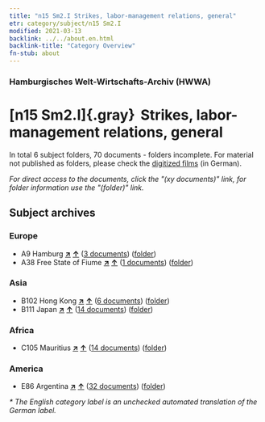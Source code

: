 ```yaml
---
title: "n15 Sm2.I Strikes, labor-management relations, general"
etr: category/subject/n15 Sm2.I
modified: 2021-03-13
backlink: ../../about.en.html
backlink-title: "Category Overview"
fn-stub: about
---
```


### Hamburgisches Welt-Wirtschafts-Archiv (HWWA)
# [n15 Sm2.I]{.gray}&#8201; Strikes, labor-management relations, general&#160; 





In total 6 subject folders, 70 documents - folders incomplete.
For material not published as folders, please check the [digitized films](/film/h1_sh) (in German).

_For direct access to the documents, click the "(xy documents)" link, for folder information use the "(folder)" link._

## Subject archives



### Europe

- A9 Hamburg [**&nearr;**](../../../geo/i/140905/about.en.html "Hamburg (all folders)") [**&uarr;**](../../../geo/about.en.html#A9 "Country category system") (<a href="https://pm20.zbw.eu/dfgview/sh/140905,145159" title="about: Hamburg : Strikes, labor-management relations, general" target="_blank">3 documents</a>) ([folder](../../../../folder/sh/1409xx/140905/1451xx/145159/about.en.html))
- A38 Free State of Fiume [**&nearr;**](../../../geo/i/141014/about.en.html "Free State of Fiume (all folders)") [**&uarr;**](../../../geo/about.en.html#A38 "Country category system") (<a href="https://pm20.zbw.eu/dfgview/sh/141014,145159" title="about: Free State of Fiume : Strikes, labor-management relations, general" target="_blank">1 documents</a>) ([folder](../../../../folder/sh/1410xx/141014/1451xx/145159/about.en.html))

### Asia

- B102 Hong Kong [**&nearr;**](../../../geo/i/141268/about.en.html "Hong Kong (all folders)") [**&uarr;**](../../../geo/about.en.html#B102 "Country category system") (<a href="https://pm20.zbw.eu/dfgview/sh/141268,145159" title="about: Hong Kong : Strikes, labor-management relations, general" target="_blank">6 documents</a>) ([folder](../../../../folder/sh/1412xx/141268/1451xx/145159/about.en.html))
- B111 Japan [**&nearr;**](../../../geo/i/141272/about.en.html "Japan (all folders)") [**&uarr;**](../../../geo/about.en.html#B111 "Country category system") (<a href="https://pm20.zbw.eu/dfgview/sh/141272,145159" title="about: Japan : Strikes, labor-management relations, general" target="_blank">14 documents</a>) ([folder](../../../../folder/sh/1412xx/141272/1451xx/145159/about.en.html))

### Africa

- C105 Mauritius [**&nearr;**](../../../geo/i/141469/about.en.html "Mauritius (all folders)") [**&uarr;**](../../../geo/about.en.html#C105 "Country category system") (<a href="https://pm20.zbw.eu/dfgview/sh/141469,145159" title="about: Mauritius : Strikes, labor-management relations, general" target="_blank">14 documents</a>) ([folder](../../../../folder/sh/1414xx/141469/1451xx/145159/about.en.html))

### America

- E86 Argentina [**&nearr;**](../../../geo/i/141692/about.en.html "Argentina (all folders)") [**&uarr;**](../../../geo/about.en.html#E86 "Country category system") (<a href="https://pm20.zbw.eu/dfgview/sh/141692,145159" title="about: Argentina : Strikes, labor-management relations, general" target="_blank">32 documents</a>) ([folder](../../../../folder/sh/1416xx/141692/1451xx/145159/about.en.html))


_* The English category label is an unchecked automated translation of the German label._

